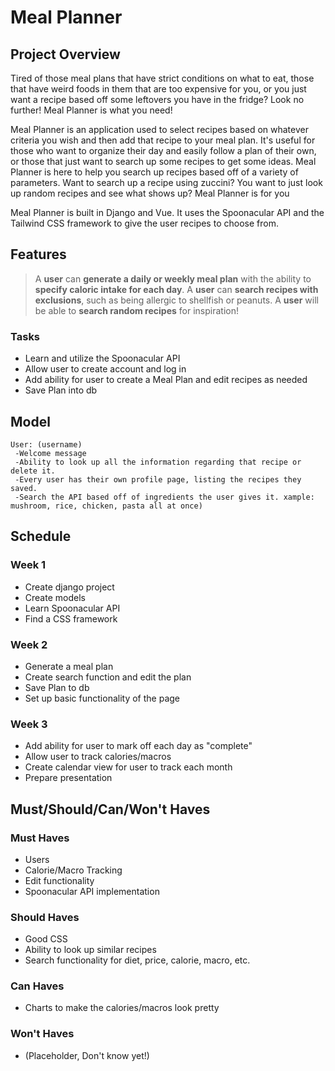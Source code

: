 # Meal Planner

## Project Overview

Tired of those meal plans that have strict conditions on what to eat, those that have weird foods in them that are too expensive for you, or you just want a recipe based off some leftovers you have in the fridge? Look no further! Meal Planner is what you need!

Meal Planner is an application used to select recipes based on whatever criteria you wish and then add that recipe to your meal plan. It's useful for those who want to organize their day and easily follow a plan of their own, or those that just want to search up some recipes to get some ideas. Meal Planner is here to help you search up recipes based off of a variety of parameters. Want to search up a recipe using zuccini? You want to just look up random recipes and see what shows up? Meal Planner is for you

Meal Planner is built in Django and Vue. It uses the Spoonacular API and the Tailwind CSS framework to give the user recipes to choose from.

## Features

> A **user** can **generate a daily or weekly meal plan** with the ability to **specify caloric intake for each day**.
> A **user** can **search recipes with exclusions**, such as being allergic to shellfish or peanuts.
> A **user** will be able to **search random recipes** for inspiration! 

### Tasks

 - Learn and utilize the Spoonacular API
 - Allow user to create account and log in
 - Add ability for user to create a Meal Plan and edit recipes as needed
 - Save Plan into db

## Model

```
User: (username)
 -Welcome message
 -Ability to look up all the information regarding that recipe or delete it.
 -Every user has their own profile page, listing the recipes they saved.
 -Search the API based off of ingredients the user gives it. xample: mushroom, rice, chicken, pasta all at once)
```

## Schedule

### Week 1
  - Create django project
  - Create models
  - Learn Spoonacular API
  - Find a CSS framework
 
### Week 2
  - Generate a meal plan
  - Create search function and edit the plan
  - Save Plan to db
  - Set up basic functionality of the page

### Week 3
  - Add ability for user to mark off each day as "complete"
  - Allow user to track calories/macros
  - Create calendar view for user to track each month
  - Prepare presentation

## Must/Should/Can/Won't Haves
### Must Haves 
  - Users
  - Calorie/Macro Tracking
  - Edit functionality
  - Spoonacular API implementation

### Should Haves
  - Good CSS
  - Ability to look up similar recipes
  - Search functionality for diet, price, calorie, macro, etc.
 
### Can Haves
  - Charts to make the calories/macros look pretty

### Won't Haves
  - (Placeholder, Don't know yet!)
